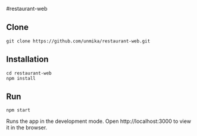 #restaurant-web

## Clone
```
git clone https://github.com/unmika/restaurant-web.git
```

## Installation
```
cd restaurant-web
npm install
```

## Run
```
npm start
```
Runs the app in the development mode.
Open http://localhost:3000 to view it in the browser.
